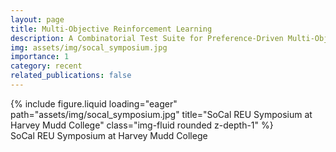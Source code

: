 ```yaml
---
layout: page
title: Multi-Objective Reinforcement Learning
description: A Combinatorial Test Suite for Preference-Driven Multi-Objective Reinforcement Learning (w/co-author Dr. Volkan Ustun). Presented poster at SoCal REU Symposium at Harvey Mudd College.
img: assets/img/socal_symposium.jpg
importance: 1
category: recent
related_publications: false
---
```


<div class="col-sm mt-3 mt-md-0">
        {% include figure.liquid loading="eager" path="assets/img/socal_symposium.jpg" title="SoCal REU Symposium at Harvey Mudd College" class="img-fluid rounded z-depth-1" %}
</div>
<div class="caption">
    SoCal REU Symposium at Harvey Mudd College
</div>